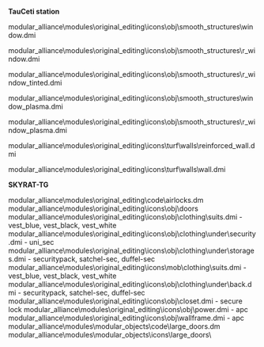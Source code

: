 **TauCeti station**

modular_alliance\modules\original_editing\icons\obj\smooth_structures\window.dmi

modular_alliance\modules\original_editing\icons\obj\smooth_structures\r_window.dmi

modular_alliance\modules\original_editing\icons\obj\smooth_structures\r_window_tinted.dmi

modular_alliance\modules\original_editing\icons\obj\smooth_structures\window_plasma.dmi

modular_alliance\modules\original_editing\icons\obj\smooth_structures\r_window_plasma.dmi

modular_alliance\modules\original_editing\icons\turf\walls\reinforced_wall.dmi

modular_alliance\modules\original_editing\icons\turf\walls\wall.dmi

**SKYRAT-TG**

modular_alliance\modules\original_editing\code\airlocks.dm
modular_alliance\modules\original_editing\icons\obj\doors\
modular_alliance\modules\original_editing\icons\obj\clothing\suits.dmi - vest_blue, vest_black, vest_white
modular_alliance\modules\original_editing\icons\obj\clothing\under\security.dmi - uni_sec
modular_alliance\modules\original_editing\icons\obj\clothing\under\storages.dmi - securitypack, satchel-sec, duffel-sec
modular_alliance\modules\original_editing\icons\mob\clothing\suits.dmi - vest_blue, vest_black, vest_white
modular_alliance\modules\original_editing\icons\obj\clothing\under\back.dmi - securitypack, satchel-sec, duffel-sec
modular_alliance\modules\original_editing\icons\obj\closet.dmi - secure lock
modular_alliance\modules\original_editing\icons\obj\power.dmi - apc
modular_alliance\modules\original_editing\icons\obj\wallframe.dmi - apc
modular_alliance\modules\modular_objects\code\large_doors.dm
modular_alliance\modules\modular_objects\icons\large_doors\
